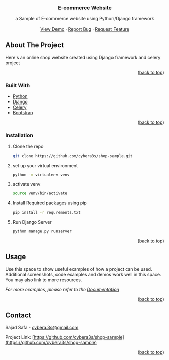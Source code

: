 
<h3 align="center">E-commerce Website</h3>

  <p align="center">
    a Sample of E-commerce website using Python/Django 
framework
    <br />
    <br />
    <a href="https://github.com/cybera3s/shop-sample">View Demo</a>
    ·
    <a href="https://github.com/cybera3s/shop-sample/issues">Report Bug</a>
    ·
    <a href="https://github.com/cybera3s/shop-sample/issues">Request Feature</a>
  </p>



<!-- ABOUT THE PROJECT -->
## About The Project


Here's an online shop website created using Django framework and celery project 

<p align="right">(<a href="#top">back to top</a>)</p>



### Built With

* [Python](https://python.org/)
* [Django](https://www.djangoproject.com/)
* [Celery](https://docs.celeryq.dev/)
* [Bootstrap](https://getbootstrap.com)

<p align="right">(<a href="#top">back to top</a>)</p>



### Installation

1. Clone the repo
   ```sh
   git clone https://github.com/cybera3s/shop-sample.git
   ```
2. set up your virtual environment
   ```sh
   python -m virtualenv venv
   ```
3. activate venv
   ```sh
   source venv/bin/activate
   ```
4. Install Required packages using pip
   ```sh
   pip install -r requrements.txt
   ```
5. Run Django Server
    ```sh
   python manage.py runserver
   ```
<p align="right">(<a href="#top">back to top</a>)</p>



<!-- USAGE EXAMPLES -->
## Usage

Use this space to show useful examples of how a project can be used. Additional screenshots, code examples and demos work well in this space. You may also link to more resources.

_For more examples, please refer to the [Documentation](https://example.com)_

<p align="right">(<a href="#top">back to top</a>)</p>



<!-- CONTACT -->
## Contact

Sajad Safa  - cybera.3s@gmail.com

Project Link: [https://github.com/cybera3s/shop-sample](https://github.com/cybera3s/shop-sample)



<p align="right">(<a href="#top">back to top</a>)</p>




